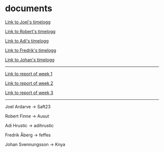 # documents
[Link to Joel's timelogg](https://docs.google.com/spreadsheets/d/1OHugOfbL9f-0FdZ37ZZjVdkWieyFyeHJd58bshDcN2A/edit?usp=sharing)

[Link to Robert's timelogg](https://docs.google.com/spreadsheets/d/1x8Hclnw-gHIa3wxPlx3DdhuOk8CDg_d-UPj7a1Qmdhk/edit?usp=sharing)

[Link to Adi's timelogg](https://ethercalc.org/6u2wg8ha0lps)

[Link to Fredrik's timelogg](https://docs.google.com/spreadsheets/d/1jXTA-3IXoOMn5WG_IGxEa_vUdxXasoNgbbI1AhF67SA/edit?usp=sharing)

[Link to Johan's timelogg](https://docs.google.com/spreadsheets/d/17eqwgJkfppPi3GeDcnbHDXuBUhg66rdkwItjfGsiiLA/edit?usp=sharing)

---

[Link to report of week 1](https://github.com/provablyprivate/documents/blob/master/reports/week1.md)

[Link to report of week 2](https://github.com/provablyprivate/documents/blob/master/reports/week2.md)

[Link to report of week 3](https://github.com/provablyprivate/documents/blob/master/reports/week3.md)

---

Joel Ardarve -> Saft23

Robert Finne -> Ausut

Adi Hrustic -> adihrustic

Fredrik Åberg -> feffes

Johan Svennungsson -> Knya


